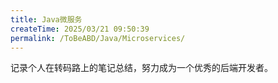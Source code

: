 ```yaml
---
title: Java微服务
createTime: 2025/03/21 09:50:39
permalink: /ToBeABD/Java/Microservices/
---
```

记录个人在转码路上的笔记总结，努力成为一个优秀的后端开发者。

